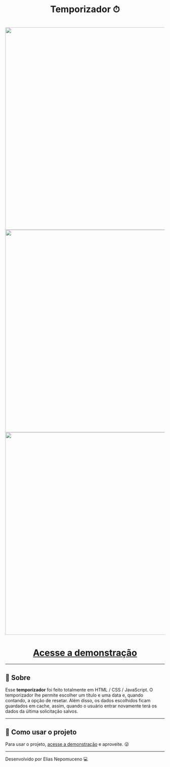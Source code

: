 <h1 align="center">
Temporizador ⏱
</h1>
<h1 align="center">
    <img src="https://ik.imagekit.io/b2twgpcgqmc/Countdown/Screenshot_80_2s0ykXXHg.png" width="640"/>
    <img src="https://ik.imagekit.io/b2twgpcgqmc/Countdown/Screenshot_81_goI7u9T2g1.png" width="640"/>
    <img src="https://ik.imagekit.io/b2twgpcgqmc/Countdown/Screenshot_82_V6YCKEUl0f.png" width="640"/>
</h1>
<h1 align="center">
    <b><a href="https://eliasnepo.github.io/custom-countdown/">Acesse a demonstração</a></b>
</h1>

---

## 📖 Sobre
 Esse **temporizador** foi feito totalmente em HTML / CSS / JavaScript. O temporizador lhe permite escolher um título e uma data e, quando contando, a opção de resetar. Além disso, os dados escolhidos ficam guardados em cache, assim, quando o usuário entrar novamente terá os dados da última solicitação salvos.

 ---

 ## 📂 Como usar o projeto

 Para usar o projeto, <a href="https://eliasnepo.github.io/custom-countdown/">acesse a demonstração</a> e aproveite. 😜

---

Desenvolvido por Elias Nepomuceno 💻
